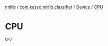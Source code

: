 [nnilib](../../index.md) / [com.kesso.nnilib.classifier](../index.md) / [Device](index.md) / [CPU](./-c-p-u.md)

# CPU

`CPU`